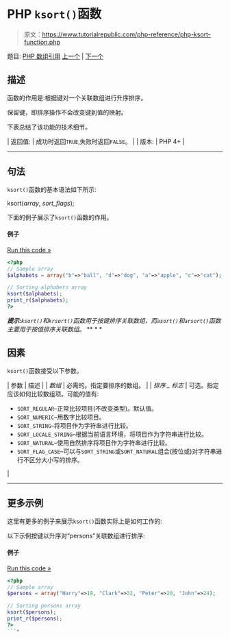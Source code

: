 # PHP `ksort()`函数

> 原文：<https://www.tutorialrepublic.com/php-reference/php-ksort-function.php>

题目: [PHP 数组引用](php-array-functions.php) [上一个](php-krsort-function.php) | [下一个](php-list-function.php)

## 描述

函数的作用是:根据键对一个关联数组进行升序排序。

保留键，即排序操作不会改变键到值的映射。

下表总结了该功能的技术细节。

| 返回值: | 成功时返回`TRUE`,失败时返回`FALSE`。 |
| 版本: | PHP 4+ |

* * *

## 句法

`ksort()`函数的基本语法如下所示:

ksort(*array*, *sort_flags*);

下面的例子展示了`ksort()`函数的作用。

#### 例子

[Run this code »](../codelab.php?topic=php&file=sort-an-associative-array-by-key-in-ascending-order "Run this code to view the output")

```php
<?php
// Sample array
$alphabets = array("b"=>"ball", "d"=>"dog", "a"=>"apple", "c"=>"cat");

// Sorting alphabets array
ksort($alphabets);
print_r($alphabets);
?>
```

 ***提示:**`ksort()`和`krsort()`函数用于按键排序关联数组，而`asort()`和`arsort()`函数主要用于按值排序关联数组。*  ** * *

## 因素

`ksort()`函数接受以下参数。

| 参数 | 描述 |
| *数组* | 必需的。指定要排序的数组。 |
| *排序 _ 标志* | 可选。指定应该如何比较数组项。可能的值有:

*   `SORT_REGULAR`–正常比较项目(不改变类型)。默认值。
*   `SORT_NUMERIC`–用数字比较项目。
*   `SORT_STRING`–将项目作为字符串进行比较。
*   `SORT_LOCALE_STRING`–根据当前语言环境，将项目作为字符串进行比较。
*   `SORT_NATURAL`–使用自然排序将项目作为字符串进行比较。
*   `SORT_FLAG_CASE`–可以与`SORT_STRING`或`SORT_NATURAL`组合(按位或)对字符串进行不区分大小写的排序。

 |

* * *

## 更多示例

这里有更多的例子来展示`ksort()`函数实际上是如何工作的:

以下示例按键以升序对“persons”关联数组进行排序:

#### 例子

[Run this code »](../codelab.php?topic=php&file=sort-an-array-by-key-maintaining-key-value-association "Run this code to view the output")

```php
<?php
// Sample array
$persons = array("Harry"=>18, "Clark"=>32, "Peter"=>20, "John"=>24);

// Sorting persons array
ksort($persons);
print_r($persons);
?>
```*